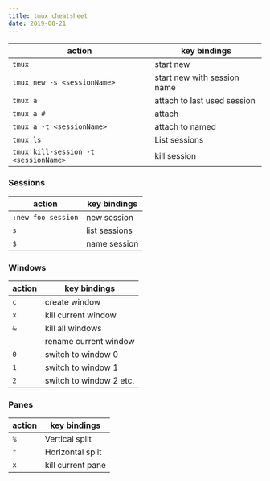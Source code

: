 ```yaml
---
title: tmux cheatsheet
date: 2019-08-21
---
```



| action | key bindings |
|-----|-----------------|
| `tmux` | start new |
| `tmux new -s <sessionName>` | start new with session name |
| `tmux a` | attach to last used session |
| `tmux a #` | attach |
| `tmux a -t <sessionName>` | attach to named |
| `tmux ls` | List sessions |
| `tmux kill-session -t <sessionName>` | kill session |

### Sessions

| action | key bindings |
|-----|-----------------|
| `:new foo session` | new session |
| `s` | list sessions |
| `$` | name session |

### Windows

| action | key bindings |
|-----|-----------------|
| `c` | create window |
| `x` | kill current window |
| `&` | kill all windows |
| | rename current window |
| `0` | switch to window 0 |
| `1` | switch to window 1 |
| `2` | switch to window 2  etc.|

### Panes

| action | key bindings |
|-----|-----------------|
| `%` | Vertical split |
| `"` | Horizontal split |
| `x` | kill current pane |
